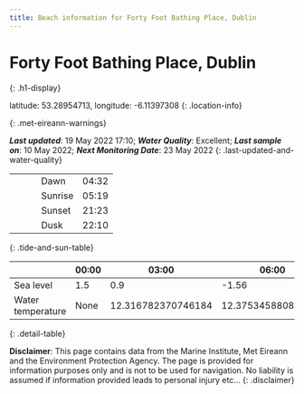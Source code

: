 ```yaml
---
title: Beach information for Forty Foot Bathing Place, Dublin
---
```

# Forty Foot Bathing Place, Dublin 
{: .h1-display}

latitude: 53.28954713, longitude: -6.11397308
{: .location-info}


{: .met-eireann-warnings}

___Last updated___: 19 May 2022 17:10; ___Water Quality___: Excellent;
___Last sample on___: 10 May 2022; ___Next Monitoring Date___: 23 May 2022
{: .last-updated-and-water-quality}

|   |   |   |   |   |
|---|---|---|---|---|
|   |   |   | Dawn  | 04:32 |
|   |   |   | Sunrise  | 05:19 |
|   |   |   | Sunset  | 21:23 |
|   |   |   | Dusk  | 22:10 |
{: .tide-and-sun-table}

<div></div>

| | 00:00 | 03:00 | 06:00 | 09:00 | 12:00 | 15:00 | 18:00 | 21:00 |
|---|---|---|---|---|---|---|---|---|
| Sea level | 1.5 | 0.9 | -1.56 | -1| 1.02 | 0.99 | -1.16 | -0.93 |
| Water temperature | None | 12.316782370746184 | 12.375345880834065 | 12.340892210684403 | 12.64452676174124 | 12.542263547838784 | 12.725996971808076 | 12.505689795189546 |
{: .detail-table}

__Disclaimer__: This page contains data from the Marine Institute,
Met Eireann and the Environment Protection Agency. The page is provided for
information purposes only and is not to be used for navigation. No liability
is assumed if information provided leads to personal injury etc...
{: .disclaimer}